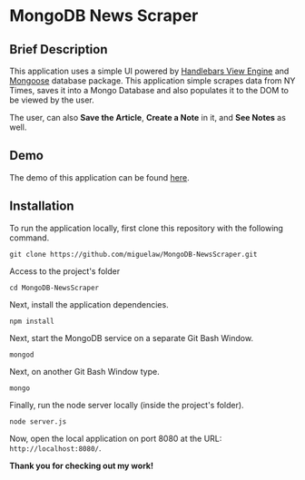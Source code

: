 # MongoDB News Scraper


## Brief Description

This application uses a simple UI powered by [Handlebars View Engine](https://handlebarsjs.com/) and [Mongoose](http://mongoosejs.com/) database package. This application simple scrapes data from NY Times, saves it into a Mongo Database and also populates it to the DOM to be viewed by the user. 

The user, can also **Save the Article**, **Create a Note** in it, and **See Notes** as well.


## Demo

The demo of this application can be found [here](https://mw-news-scraper.herokuapp.com/).

## Installation

To run the application locally, first clone this repository with the following command.

	git clone https://github.com/miguelaw/MongoDB-NewsScraper.git
	
Access to the project's folder

	cd MongoDB-NewsScraper

Next, install the application dependencies.

	npm install

Next, start the MongoDB service on a separate Git Bash Window.

	mongod

Next, on another Git Bash Window type.

	mongo
	
Finally, run the node server locally (inside the project's folder).

	node server.js

	
Now, open the local application on port 8080 at the URL: `http://localhost:8080/`.

**Thank you for checking out my work!** 

